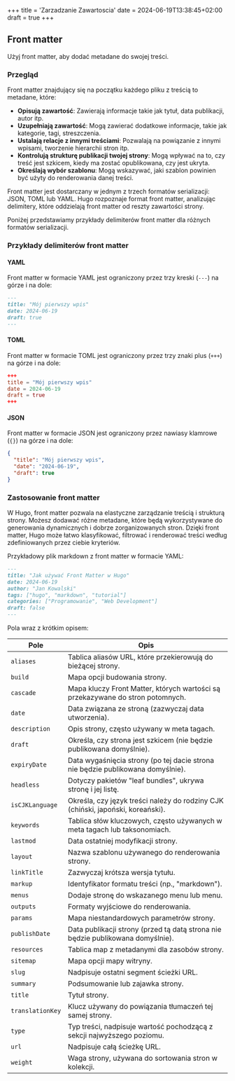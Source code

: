 +++
title = 'Zarzadzanie Zawartoscia'
date = 2024-06-19T13:38:45+02:00
draft = true
+++

## Front matter

Użyj front matter, aby dodać metadane do swojej treści.

### Przegląd

Front matter znajdujący się na początku każdego pliku z treścią to metadane, które:

- **Opisują zawartość**: Zawierają informacje takie jak tytuł, data publikacji, autor itp.
- **Uzupełniają zawartość**: Mogą zawierać dodatkowe informacje, takie jak kategorie, tagi, streszczenia.
- **Ustalają relacje z innymi treściami**: Pozwalają na powiązanie z innymi wpisami, tworzenie hierarchii stron itp.
- **Kontrolują strukturę publikacji twojej strony**: Mogą wpływać na to, czy treść jest szkicem, kiedy ma zostać opublikowana, czy jest ukryta.
- **Określają wybór szablonu**: Mogą wskazywać, jaki szablon powinien być użyty do renderowania danej treści.

Front matter jest dostarczany w jednym z trzech formatów serializacji: JSON, TOML lub YAML. Hugo rozpoznaje format front matter, analizując delimitery, które oddzielają front matter od reszty zawartości strony.

Poniżej przedstawiamy przykłady delimiterów front matter dla różnych formatów serializacji.

### Przykłady delimiterów front matter

#### YAML

Front matter w formacie YAML jest ograniczony przez trzy kreski (`---`) na górze i na dole:

```markdown
---
title: "Mój pierwszy wpis"
date: 2024-06-19
draft: true
---
```

#### TOML

Front matter w formacie TOML jest ograniczony przez trzy znaki plus (`+++`) na górze i na dole:

```toml
+++
title = "Mój pierwszy wpis"
date = 2024-06-19
draft = true
+++
```

#### JSON

Front matter w formacie JSON jest ograniczony przez nawiasy klamrowe (`{}`) na górze i na dole:

```json
{
  "title": "Mój pierwszy wpis",
  "date": "2024-06-19",
  "draft": true
}
```

### Zastosowanie front matter

W Hugo, front matter pozwala na elastyczne zarządzanie treścią i strukturą strony. Możesz dodawać różne metadane, które będą wykorzystywane do generowania dynamicznych i dobrze zorganizowanych stron. Dzięki front matter, Hugo może łatwo klasyfikować, filtrować i renderować treści według zdefiniowanych przez ciebie kryteriów.

Przykładowy plik markdown z front matter w formacie YAML:

```markdown
---
title: "Jak używać Front Matter w Hugo"
date: 2024-06-19
author: "Jan Kowalski"
tags: ["hugo", "markdown", "tutorial"]
categories: ["Programowanie", "Web Development"]
draft: false
---
```

Pola wraz z krótkim opisem:

| Pole               | Opis                                                                                                        |
|-------------------|--------------------------------------------------------------------------------------------------------------|
| `aliases`         | Tablica aliasów URL, które przekierowują do bieżącej strony.                                                    |
| `build`           | Mapa opcji budowania strony.                                                                                   |
| `cascade`         | Mapa kluczy Front Matter, których wartości są przekazywane do stron potomnych.                                  |
| `date`           | Data związana ze stroną (zazwyczaj data utworzenia).                                                           |
| `description`    | Opis strony, często używany w meta tagach.                                                                     |
| `draft`          | Określa, czy strona jest szkicem (nie będzie publikowana domyślnie).                                            |
| `expiryDate`     | Data wygaśnięcia strony (po tej dacie strona nie będzie publikowana domyślnie).                                |
| `headless`       | Dotyczy pakietów "leaf bundles", ukrywa stronę i jej listę.                                                      |
| `isCJKLanguage`  | Określa, czy język treści należy do rodziny CJK (chiński, japoński, koreański).                                 |
| `keywords`       | Tablica słów kluczowych, często używanych w meta tagach lub taksonomiach.                                       |
| `lastmod`        | Data ostatniej modyfikacji strony.                                                                           |
| `layout`         | Nazwa szablonu używanego do renderowania strony.                                                               |
| `linkTitle`      | Zazwyczaj krótsza wersja tytułu.                                                                              |
| `markup`         | Identyfikator formatu treści (np., "markdown").                                                               |
| `menus`          | Dodaje stronę do wskazanego menu lub menu.                                                                     |
| `outputs`        | Formaty wyjściowe do renderowania.                                                                             |
| `params`         | Mapa niestandardowych parametrów strony.                                                                        |
| `publishDate`    | Data publikacji strony (przed tą datą strona nie będzie publikowana domyślnie).                                |
| `resources`      | Tablica map z metadanymi dla zasobów strony.                                                                    |
| `sitemap`        | Mapa opcji mapy witryny.                                                                                       |
| `slug`           | Nadpisuje ostatni segment ścieżki URL.                                                                         |
| `summary`        | Podsumowanie lub zajawka strony.                                                                               |
| `title`          | Tytuł strony.                                                                                                 |
| `translationKey` | Klucz używany do powiązania tłumaczeń tej samej strony.                                                           |
| `type`           | Typ treści, nadpisuje wartość pochodzącą z sekcji najwyższego poziomu.                                            |
| `url`            | Nadpisuje całą ścieżkę URL.                                                                                    |
| `weight`         | Waga strony, używana do sortowania stron w kolekcji.                                                            |